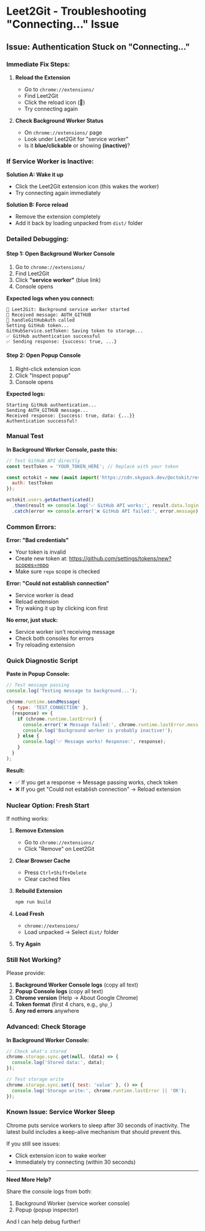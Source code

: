 # Leet2Git - Troubleshooting "Connecting..." Issue

## Issue: Authentication Stuck on "Connecting..."

### Immediate Fix Steps:

1. **Reload the Extension**
   - Go to `chrome://extensions/`
   - Find Leet2Git
   - Click the reload icon (🔄)
   - Try connecting again

2. **Check Background Worker Status**
   - On `chrome://extensions/` page
   - Look under Leet2Git for "service worker"
   - Is it **blue/clickable** or showing **(inactive)**?

### If Service Worker is Inactive:

**Solution A: Wake it up**
- Click the Leet2Git extension icon (this wakes the worker)
- Try connecting again immediately

**Solution B: Force reload**
- Remove the extension completely
- Add it back by loading unpacked from `dist/` folder

### Detailed Debugging:

#### Step 1: Open Background Worker Console
1. Go to `chrome://extensions/`
2. Find Leet2Git
3. Click **"service worker"** (blue link)
4. Console opens

**Expected logs when you connect:**
```
🚀 Leet2Git: Background service worker started
📨 Received message: AUTH_GITHUB
🔐 handleGitHubAuth called
Setting GitHub token...
GitHubService.setToken: Saving token to storage...
✅ GitHub authentication successful
✅ Sending response: {success: true, ...}
```

#### Step 2: Open Popup Console
1. Right-click extension icon
2. Click "Inspect popup"
3. Console opens

**Expected logs:**
```
Starting GitHub authentication...
Sending AUTH_GITHUB message...
Received response: {success: true, data: {...}}
Authentication successful!
```

### Manual Test

**In Background Worker Console, paste this:**
```javascript
// Test GitHub API directly
const testToken = 'YOUR_TOKEN_HERE'; // Replace with your token

const octokit = new (await import('https://cdn.skypack.dev/@octokit/rest')).Octokit({
  auth: testToken
});

octokit.users.getAuthenticated()
  .then(result => console.log('✅ GitHub API works:', result.data.login))
  .catch(error => console.error('❌ GitHub API failed:', error.message));
```

### Common Errors:

**Error: "Bad credentials"**
- Your token is invalid
- Create new token at: https://github.com/settings/tokens/new?scopes=repo
- Make sure `repo` scope is checked

**Error: "Could not establish connection"**
- Service worker is dead
- Reload extension
- Try waking it up by clicking icon first

**No error, just stuck:**
- Service worker isn't receiving message
- Check both consoles for errors
- Try reloading extension

### Quick Diagnostic Script

**Paste in Popup Console:**
```javascript
// Test message passing
console.log('Testing message to background...');

chrome.runtime.sendMessage(
  { type: 'TEST_CONNECTION' },
  (response) => {
    if (chrome.runtime.lastError) {
      console.error('❌ Message failed:', chrome.runtime.lastError.message);
      console.log('Background worker is probably inactive!');
    } else {
      console.log('✅ Message works! Response:', response);
    }
  }
);
```

**Result:**
- ✅ If you get a response → Message passing works, check token
- ❌ If you get "Could not establish connection" → Reload extension

### Nuclear Option: Fresh Start

If nothing works:

1. **Remove Extension**
   - Go to `chrome://extensions/`
   - Click "Remove" on Leet2Git

2. **Clear Browser Cache**
   - Press `Ctrl+Shift+Delete`
   - Clear cached files

3. **Rebuild Extension**
   ```bash
   npm run build
   ```

4. **Load Fresh**
   - `chrome://extensions/`
   - Load unpacked → Select `dist/` folder

5. **Try Again**

### Still Not Working?

Please provide:

1. **Background Worker Console logs** (copy all text)
2. **Popup Console logs** (copy all text)
3. **Chrome version** (Help → About Google Chrome)
4. **Token format** (first 4 chars, e.g., `ghp_`)
5. **Any red errors** anywhere

### Advanced: Check Storage

**In Background Worker Console:**
```javascript
// Check what's stored
chrome.storage.sync.get(null, (data) => {
  console.log('Stored data:', data);
});

// Test storage write
chrome.storage.sync.set({ test: 'value' }, () => {
  console.log('Storage write:', chrome.runtime.lastError || 'OK');
});
```

### Known Issue: Service Worker Sleep

Chrome puts service workers to sleep after 30 seconds of inactivity. The latest build includes a keep-alive mechanism that should prevent this.

If you still see issues:
- Click extension icon to wake worker
- Immediately try connecting (within 30 seconds)

---

**Need More Help?**

Share the console logs from both:
1. Background Worker (service worker console)
2. Popup (popup inspector)

And I can help debug further!

